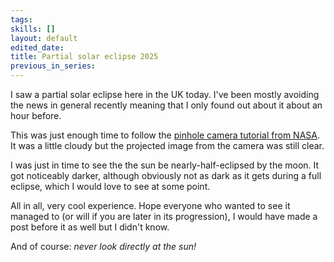 ```yaml
---
tags: 
skills: []
layout: default
edited_date: 
title: Partial solar eclipse 2025
previous_in_series: 
---
```

I saw a partial solar eclipse here in the UK today. I've been mostly avoiding the news in general recently meaning that I only found out about it about an hour before.

This was just enough time to follow the [pinhole camera tutorial from NASA](https://www.jpl.nasa.gov/edu/resources/project/how-to-make-a-pinhole-camera/). It was a little cloudy but the projected image from the camera was still clear.

I was just in time to see the the sun be nearly-half-eclipsed by the moon. It got noticeably darker, although obviously not as dark as it gets during a full eclipse, which I would love to see at some point. 

All in all, very cool experience. Hope everyone who wanted to see it managed to (or will if you are later in its progression), I would have made a post before it as well but I didn't know.

And of course: *never look directly at the sun!*
